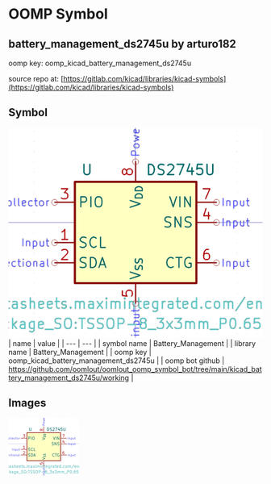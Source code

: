 # OOMP Symbol  
## battery_management_ds2745u  by arturo182  
  
oomp key: oomp_kicad_battery_management_ds2745u  
  
source repo at: [https://gitlab.com/kicad/libraries/kicad-symbols](https://gitlab.com/kicad/libraries/kicad-symbols)  
## Symbol  
  
[![working.png](working_600.png)](working.png)  
| name | value | 
| --- | --- | 
| symbol name | Battery_Management | 
| library name | Battery_Management | 
| oomp key | oomp_kicad_battery_management_ds2745u | 
| oomp bot github | https://github.com/oomlout/oomlout_oomp_symbol_bot/tree/main/kicad_battery_management_ds2745u/working | 
## Images  
  
[![working.png](working_140.png)](working.png)  

